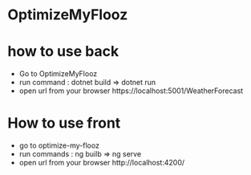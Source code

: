 # OptimizeMyFlooz

# how to use back
- Go to OptimizeMyFlooz
- run command : dotnet build => dotnet run
- open url from your browser https://localhost:5001/WeatherForecast

# How to use front
- go to optimize-my-flooz
- run commands : ng builb => ng serve
- open url from your browser http://localhost:4200/
